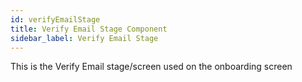```yaml
---
id: verifyEmailStage
title: Verify Email Stage Component
sidebar_label: Verify Email Stage
---
```


This is the Verify Email stage/screen used on the onboarding screen

